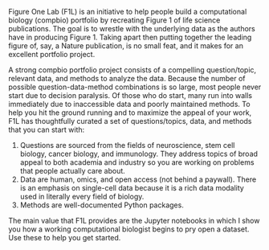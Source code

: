 Figure One Lab (F1L) is an initiative to help people build a computational biology (compbio) portfolio by recreating Figure 1 of life science publications. The goal is to wrestle with the underlying data as the authors have in producing Figure 1. Taking apart then putting together the leading figure of, say, a Nature publication, is no small feat, and it makes for an excellent portfolio project.

A strong compbio portfolio project consists of a compelling question/topic, relevant data, and methods to analyze the data. Because the number of possible question-data-method combinations is so large, most people never start due to decision paralysis. Of those who do start, many run into walls immediately due to inaccessible data and poorly maintained methods. To help you hit the ground running and to maximize the appeal of your work, F1L has thoughtfully curated a set of questions/topics, data, and methods that you can start with:
1. Questions are sourced from the fields of neuroscience, stem cell biology, cancer biology, and immunology. They address topics of broad appeal to both academia and industry so you are working on problems that people actually care about.
2. Data are human, omics, and open access (not behind a paywall). There is an emphasis on single-cell data because it is a rich data modality used in literally every field of biology.
3. Methods are well-documented Python packages.

The main value that F1L provides are the Jupyter notebooks in which I show you how a working computational biologist begins to pry open a dataset. Use these to help you get started.